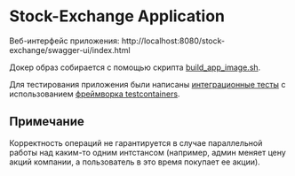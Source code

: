 # Stock-Exchange Application

Веб-интерфейс приложения: http://localhost:8080/stock-exchange/swagger-ui/index.html

Докер образ собирается с помощью скрипта [build_app_image.sh](build_app_image.sh).

Для тестирования приложения были написаны [интеграционные тесты](src/test/kotlin/ru/aslastin/IntegrationTest.kt) 
с использованием [фреймворка testcontainers](https://www.testcontainers.org/).

## Примечание

Корректность операций не гарантируется в случае параллельной работы над каким-то одним интстансом 
(например, админ меняет цену акций компании, а пользователь в это время покупает ее акции).
